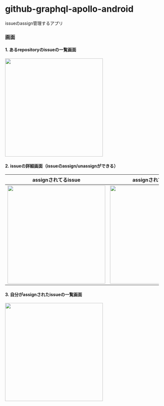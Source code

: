 # github-graphql-apollo-android

issueのassign管理するアプリ

### 画面

#### 1. あるrepositoryのissueの一覧画面
<image width="320" src="https://user-images.githubusercontent.com/92515936/203711820-81327199-c1e2-441a-9699-554738d9ca4e.png">


#### 2. issueの詳細画面（issueのassign/unassignができる）
|assignされてるissue|assignされてないissue|
|---|---|
|<image width="320" src="https://user-images.githubusercontent.com/92515936/203711814-8e333aed-b882-4a14-bb8f-5d8bdd9d3f5e.png">|<image width="320" src="https://user-images.githubusercontent.com/92515936/203711811-13b5c293-1b17-4b2a-9d9c-016c0b349ce9.png">|


#### 3. 自分がassignされたissueの一覧画面
<image width="320" src="https://user-images.githubusercontent.com/92515936/203711826-0667902c-ef9d-4708-af9d-f054357b3727.png">
